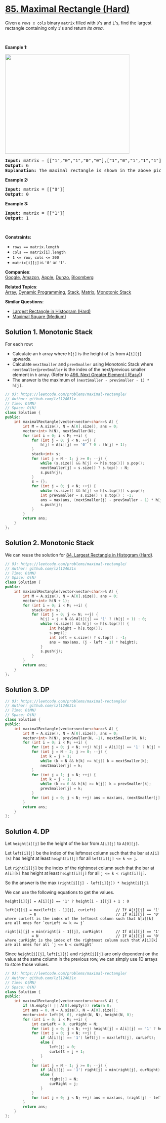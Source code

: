# [85. Maximal Rectangle (Hard)](https://leetcode.com/problems/maximal-rectangle/)

<p>Given a <code>rows x cols</code>&nbsp;binary <code>matrix</code> filled with <code>0</code>'s and <code>1</code>'s, find the largest rectangle containing only <code>1</code>'s and return <em>its area</em>.</p>

<p>&nbsp;</p>
<p><strong>Example 1:</strong></p>
<img alt="" src="https://assets.leetcode.com/uploads/2020/09/14/maximal.jpg" style="width: 402px; height: 322px;">
<pre><strong>Input:</strong> matrix = [["1","0","1","0","0"],["1","0","1","1","1"],["1","1","1","1","1"],["1","0","0","1","0"]]
<strong>Output:</strong> 6
<strong>Explanation:</strong> The maximal rectangle is shown in the above picture.
</pre>

<p><strong>Example 2:</strong></p>

<pre><strong>Input:</strong> matrix = [["0"]]
<strong>Output:</strong> 0
</pre>

<p><strong>Example 3:</strong></p>

<pre><strong>Input:</strong> matrix = [["1"]]
<strong>Output:</strong> 1
</pre>

<p>&nbsp;</p>
<p><strong>Constraints:</strong></p>

<ul>
	<li><code>rows == matrix.length</code></li>
	<li><code>cols == matrix[i].length</code></li>
	<li><code>1 &lt;= row, cols &lt;= 200</code></li>
	<li><code>matrix[i][j]</code> is <code>'0'</code> or <code>'1'</code>.</li>
</ul>


**Companies**:  
[Google](https://leetcode.com/company/google), [Amazon](https://leetcode.com/company/amazon), [Apple](https://leetcode.com/company/apple), [Dunzo](https://leetcode.com/company/dunzo), [Bloomberg](https://leetcode.com/company/bloomberg)

**Related Topics**:  
[Array](https://leetcode.com/tag/array/), [Dynamic Programming](https://leetcode.com/tag/dynamic-programming/), [Stack](https://leetcode.com/tag/stack/), [Matrix](https://leetcode.com/tag/matrix/), [Monotonic Stack](https://leetcode.com/tag/monotonic-stack/)

**Similar Questions**:
* [Largest Rectangle in Histogram (Hard)](https://leetcode.com/problems/largest-rectangle-in-histogram/)
* [Maximal Square (Medium)](https://leetcode.com/problems/maximal-square/)

## Solution 1. Monotonic Stack

For each row:
* Calculate an `h` array where `h[j]` is the height of `1`s from `A[i][j]` upwards.
* Calculate `nextSmaller` and `prevSmaller` using Monotonic Stack where `nextSmaller`/`prevSmaller` is the index of the next/previous smaller element in `h` array. (Refer to [496. Next Greater Element I (Easy)](https://leetcode.com/problems/next-greater-element-i/discuss/97613/C%2B%2B-stack-%2B-unordered_map))
* The answer is the maximum of `(nextSmaller - prevSmaller - 1) * h[j]`.

```cpp
// OJ: https://leetcode.com/problems/maximal-rectangle/
// Author: github.com/lzl124631x
// Time: O(MN)
// Space: O(N)
class Solution {
public:
    int maximalRectangle(vector<vector<char>>& A) {
        int M = A.size(), N = A[0].size(), ans = 0;
        vector<int> h(N), nextSmaller(N);
        for (int i = 0; i < M; ++i) {
            for (int j = 0; j < N; ++j) {
                h[j] = A[i][j] == '0' ? 0 : (h[j] + 1);
            }
            stack<int> s;
            for (int j = N - 1; j >= 0; --j) {
                while (s.size() && h[j] <= h[s.top()]) s.pop();
                nextSmaller[j] = s.size() ? s.top() : N;
                s.push(j);
            }
            s = {};
            for (int j = 0; j < N; ++j) {
                while (s.size() && h[j] <= h[s.top()]) s.pop();
                int prevSmaller = s.size() ? s.top() : -1;
                ans = max(ans, (nextSmaller[j] - prevSmaller - 1) * h[j]);
                s.push(j);
            }
        }
        return ans;
    }
};
```

## Solution 2. Monotonic Stack

We can reuse the solution for [84. Largest Rectangle in Histogram (Hard)](https://leetcode.com/problems/largest-rectangle-in-histogram/).

```cpp
// OJ: https://leetcode.com/problems/maximal-rectangle/
// Author: github.com/lzl124631x
// Time: O(MN)
// Space: O(N)
class Solution {
public:
    int maximalRectangle(vector<vector<char>>& A) {
        int M = A.size(), N = A[0].size(), ans = 0;
        vector<int> h(N + 1);
        for (int i = 0; i < M; ++i) {
            stack<int> s;
            for (int j = 0; j <= N; ++j) {
                h[j] = j < N && A[i][j] == '1' ? (h[j] + 1) : 0;
                while (s.size() && h[j] <= h[s.top()]) {
                    int height = h[s.top()];
                    s.pop();
                    int left = s.size() ? s.top() : -1;
                    ans = max(ans, (j - left - 1) * height);
                }
                s.push(j);
            }
        }
        return ans;
    }
};
```

## Solution 3. DP

```cpp
// OJ: https://leetcode.com/problems/maximal-rectangle/
// Author: github.com/lzl124631x
// Time: O(MN)
// Space: O(N)
class Solution {
public:
    int maximalRectangle(vector<vector<char>>& A) {
        int M = A.size(), N = A[0].size(), ans = 0;
        vector<int> h(N), prevSmaller(N, -1), nextSmaller(N, N);
        for (int i = 0; i < M; ++i) {
            for (int j = 0; j < N; ++j) h[j] = A[i][j] == '1' ? h[j] + 1 : 0;
            for (int j = N - 2; j >= 0; --j) {
                int k = j + 1;
                while (k < N && h[k] >= h[j]) k = nextSmaller[k];
                nextSmaller[j] = k;
            }
            for (int j = 1; j < N; ++j) {
                int k = j - 1;
                while (k >= 0 && h[k] >= h[j]) k = prevSmaller[k];
                prevSmaller[j] = k;
            }
            for (int j = 0; j < N; ++j) ans = max(ans, (nextSmaller[j] - prevSmaller[j] - 1) * h[j]);
        }
        return ans;
    }
};
```

## Solution 4. DP

Let `height[i][j]` be the height of the bar from `A[i][j]` to `A[0][j]`.

Let `left[i][j]` be the index of the leftmost column such that the bar at `A[i][k]` has height at least `height[i][j]` for all `left[i][j] <= k <= j`.

Let `right[i][j]` be the index of the rightmost column such that the bar at `A[i][k]` has height at least `height[i][j]` for all `j <= k < right[i][j]`.

So the answer is the max `(right[i][j] - left[i][j]) * height[i][j]`.

We can use the following equations to get the values.

```
height[i][j] = A[i][j] == '1' ? height[i - 1][j] + 1 : 0

left[i][j] = max(left[i - 1][j], curLeft)         // If A[i][j] == '1'
           = 0                                    // If A[i][j] == '0'
where curLeft is the index of the leftmost column such that A[i][k] are all ones for `curLeft <= k <= j`

right[i][j] = min(right[i - 1][j], curRight)      // If A[i][j] == '1'
            = N                                   // If A[i][j] == '0'
where curRight is the index of the rightmost column such that A[i][k] are all ones for all `j <= k < curRight`
```

Since `height[i][j]`, `left[i][j]` and `right[i][j]` are only dependent on the value at the same column in the previous row, we can simply use 1D arrays to store those values.

```cpp
// OJ: https://leetcode.com/problems/maximal-rectangle/
// Author: github.com/lzl124631x
// Time: O(MN)
// Space: O(N)
class Solution {
public:
    int maximalRectangle(vector<vector<char>>& A) {
        if (A.empty() || A[0].empty()) return 0;
        int ans = 0, M = A.size(), N = A[0].size();
        vector<int> left(N, 0), right(N, N), height(N, 0);
        for (int i = 0; i < M; ++i) {
            int curLeft = 0, curRight = N;
            for (int j = 0; j < N; ++j) height[j] = A[i][j] == '1' ? height[j] + 1 : 0;
            for (int j = 0; j < N; ++j) {
                if (A[i][j] == '1') left[j] = max(left[j], curLeft);
                else {
                    left[j] = 0;
                    curLeft = j + 1;
                }
            }
            for (int j = N - 1; j >= 0; --j) {
                if (A[i][j] == '1') right[j] = min(right[j], curRight);
                else {
                    right[j] = N;
                    curRight = j;
                }
            }
            for (int j = 0; j < N; ++j) ans = max(ans, (right[j] - left[j]) * height[j]);
        }
        return ans;
    }
};
```
